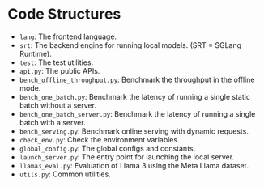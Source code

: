 # Code Structures

- `lang`: The frontend language.
- `srt`: The backend engine for running local models. (SRT = SGLang Runtime).
- `test`: The test utilities.
- `api.py`: The public APIs.
- `bench_offline_throughput.py`: Benchmark the throughput in the offline mode.
- `bench_one_batch.py`: Benchmark the latency of running a single static batch without a server.
- `bench_one_batch_server.py`: Benchmark the latency of running a single batch with a server.
- `bench_serving.py`: Benchmark online serving with dynamic requests.
- `check_env.py`: Check the environment variables.
- `global_config.py`: The global configs and constants.
- `launch_server.py`: The entry point for launching the local server.
- `llama3_eval.py`: Evaluation of Llama 3 using the Meta Llama dataset.
- `utils.py`: Common utilities.
